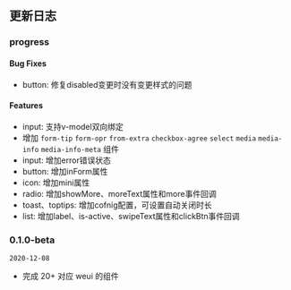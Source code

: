 ## 更新日志

### progress

#### Bug Fixes

- button: 修复disabled变更时没有变更样式的问题

#### Features

- input: 支持v-model双向绑定
- 增加 `form-tip` `form-opr` `from-extra` `checkbox-agree` `select` `media` `media-info` `media-info-meta` 组件
- input: 增加error错误状态
- button: 增加inForm属性
- icon: 增加mini属性
- radio: 增加showMore、moreText属性和more事件回调
- toast、toptips: 增加cofnig配置，可设置自动关闭时长
- list: 增加label、is-active、swipeText属性和clickBtn事件回调

### 0.1.0-beta

`2020-12-08`

- 完成 20+ 对应 weui 的组件